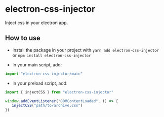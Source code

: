 # electron-css-injector

Inject css in your electron app.

## How to use

* Install the package in your project with `yarn add electron-css-injector` or `npm install electron-css-injector` 

* In your main script, add:
```typescript
import "electron-css-injector/main"
```

* In your preload script, add: 

```typescript
import { injectCSS } from "electron-css-injector"

window.addEventListener("DOMContentLoaded", () => {
   injectCSS("path/to/archive.css")
})
```